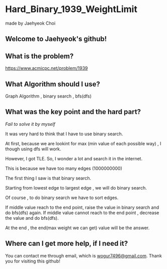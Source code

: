 # Hard_Binary_1939_WeightLimit

made by Jaehyeok Choi

## Welcome to Jaehyeok's github!

## What is the problem?

https://www.acmicpc.net/problem/1939

## What Algorithm should I use?

Graph Algorithm , binary search , bfs(dfs)

## What was the key point and the hard part?

*Fail to solve it by myself*

It was very hard to think that I have to use binary search.

At first, because we are lookint for max (min value of each possible way) , I though using dfs will work.

However, I got TLE. So, I wonder a lot and search it in the internet.

This is because we have too many edges (1000000000)

The first thing I saw is that binary search.

Starting from lowest edge to largest edge , we will do binary search.

Of course , to do binary search we have to sort edges.

If middle value reach to the end point, raise the value in binary search and do bfs(dfs) again.
If middle value cannot reach to  the end point , decrease the value and do bfs(dfs).

At the end , the end(max weight we can get) value will be the answer.


## Where can I get more help, if I need it?

You can contact me through email, which is wogur7496@gmail.com.
Thank you for visiting this github!
